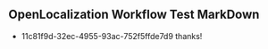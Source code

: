 ## OpenLocalization Workflow Test MarkDown
* 11c81f9d-32ec-4955-93ac-752f5ffde7d9 
thanks!

<!--HONumber=Mar16_HO5-->



